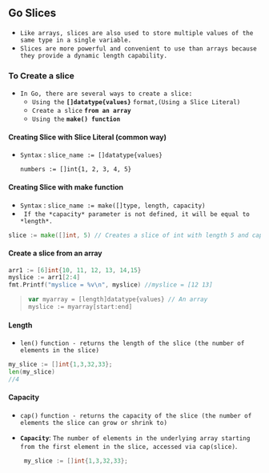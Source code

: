 ## Go Slices

- `Like arrays, slices are also used to store multiple values of the same type in a single variable.`
- `Slices are more powerful and convenient to use than arrays because they provide a dynamic length capability.`



### To Create a slice

- `In Go, there are several ways to create a slice:`
  - `Using the` **`[]datatype{values}`** `format,(Using a Slice Literal)`
  - `Create a slice` **`from an array`**
  - `Using the` **`make() function`**



####    Creating Slice with Slice Literal (common way)

- `Syntax`  : `slice_name := []datatype{values}`

  ```
  numbers := []int{1, 2, 3, 4, 5}
  ```

  

#### Creating Slice with make function

- `Syntax`  : `slice_name := make([]type, length, capacity)`
- ` If the *capacity* parameter is not defined, it will be equal to *length*.`

```go
slice := make([]int, 5) // Creates a slice of int with length 5 and capacity 5
```



####  Create a slice from an array

```go
arr1 := [6]int{10, 11, 12, 13, 14,15}
myslice := arr1[2:4]
fmt.Printf("myslice = %v\n", myslice) //myslice = [12 13]
```

> ```go
> var myarray = [length]datatype{values} // An array
> myslice := myarray[start:end]
> ```



#### Length

- `len()` `function - returns the length of the slice (the number of elements in the slice)`

```go
my_slice := []int{1,3,32,33};
len(my_slice)
//4
```



#### Capacity

- `cap()` `function - returns the capacity of the slice (the number of elements the slice can grow or shrink to)`

- **`Capacity`**: `The number of elements in the underlying array starting from the first element in the slice, accessed via cap(slice)`.

  ```go
   my_slice := []int{1,3,32,33};
  
  ```

  



